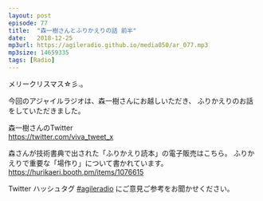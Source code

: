 ```yaml
---
layout: post
episode: 77
title:  "森一樹さんとふりかえりの話 前半"
date:   2018-12-25
mp3url: https://agileradio.github.io/media050/ar_077.mp3
mp3size: 14659335
tags: [Radio]
---
```


メリークリスマス☆彡.。  

今回のアジャイルラジオは、森一樹さんにお越しいただき、
ふりかえりのお話をしていただきました。  

森一樹さんのTwitter  
https://twitter.com/viva_tweet_x  

森さんが技術書典で出された「ふりかえり読本」の電子販売はこちら。
ふりかえりで重要な「場作り」について書かれています。  
https://hurikaeri.booth.pm/items/1076615  

Twitter ハッシュタグ [#agileradio](https://twitter.com/intent/tweet?hashtags=agileradio) にご意見ご参考をお聞かせください。

